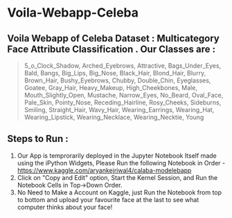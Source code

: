 # Voila-Webapp-Celeba
## Voila Webapp of Celeba Dataset : Multicategory Face Attribute Classification . Our Classes are : 

> 5_o_Clock_Shadow,
> Arched_Eyebrows,
> Attractive,
> Bags_Under_Eyes,
> Bald,
> Bangs,
> Big_Lips,
> Big_Nose,
> Black_Hair,
> Blond_Hair,
> Blurry,
> Brown_Hair,
> Bushy_Eyebrows,
> Chubby,
> Double_Chin,
> Eyeglasses,
> Goatee,
> Gray_Hair,
> Heavy_Makeup,
> High_Cheekbones,
> Male,
> Mouth_Slightly_Open,
> Mustache,
> Narrow_Eyes,
> No_Beard,
> Oval_Face,
> Pale_Skin,
> Pointy_Nose,
> Receding_Hairline,
> Rosy_Cheeks,
> Sideburns,
> Smiling,
> Straight_Hair,
> Wavy_Hair,
> Wearing_Earrings,
> Wearing_Hat,
> Wearing_Lipstick,
> Wearing_Necklace,
> Wearing_Necktie,
> Young 

## Steps to Run :

1. Our App is temprorarily deployed in the Jupyter Notebook Itself made using the iPython Widgets, Please Run the following Notebook in Order - https://www.kaggle.com/aryankejriwal4/calaba-modelebapp
2. Click on "Copy and Edit" option, Start the Kernel Session, and Run the Notebook Cells in Top->Down Order.
3. No Need to Make a Account on Kaggle, just Run the Notebook from top to bottom and upload your favourite face at the last to see what computer thinks about your face!
